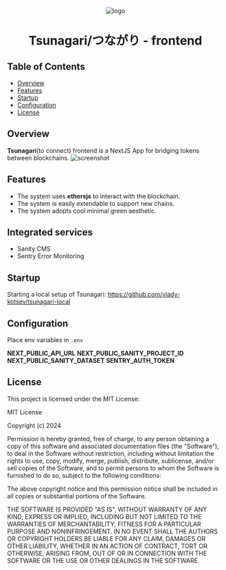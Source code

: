 <div align="center">
  <img src="" alt="logo" />
  <h1>Tsunagari/つながり - frontend</h1>
  
</div>

## Table of Contents

- [Overview](#overview)
- [Features](#features)
- [Startup](#startup)
- [Configuration](#configuration)
- [License](#license)

## Overview

**Tsunagari**(to connect) frontend is a NextJS App for bridging tokens between blockchains.
<img src="" alt="screenshot" />

## Features

- The system uses **ethersjs** to interact with the blockchain.
- The system is easily extendable to support new chains.
- The system adopts cool minimal green aesthetic.
## Integrated services
- Sanity CMS
- Sentry Error Monitoring
## Startup

Starting a local setup of Tsunagari: https://github.com/vlady-kotsev/tsunagari-local

## Configuration

Place env variables in `.env`

**NEXT_PUBLIC_API_URL**
**NEXT_PUBLIC_SANITY_PROJECT_ID**
**NEXT_PUBLIC_SANITY_DATASET**
**SENTRY_AUTH_TOKEN**

## License

This project is licensed under the MIT License:

MIT License

Copyright (c) 2024

Permission is hereby granted, free of charge, to any person obtaining a copy
of this software and associated documentation files (the "Software"), to deal
in the Software without restriction, including without limitation the rights
to use, copy, modify, merge, publish, distribute, sublicense, and/or sell
copies of the Software, and to permit persons to whom the Software is
furnished to do so, subject to the following conditions:

The above copyright notice and this permission notice shall be included in all
copies or substantial portions of the Software.

THE SOFTWARE IS PROVIDED "AS IS", WITHOUT WARRANTY OF ANY KIND, EXPRESS OR
IMPLIED, INCLUDING BUT NOT LIMITED TO THE WARRANTIES OF MERCHANTABILITY,
FITNESS FOR A PARTICULAR PURPOSE AND NONINFRINGEMENT. IN NO EVENT SHALL THE
AUTHORS OR COPYRIGHT HOLDERS BE LIABLE FOR ANY CLAIM, DAMAGES OR OTHER
LIABILITY, WHETHER IN AN ACTION OF CONTRACT, TORT OR OTHERWISE, ARISING FROM,
OUT OF OR IN CONNECTION WITH THE SOFTWARE OR THE USE OR OTHER DEALINGS IN THE
SOFTWARE.
